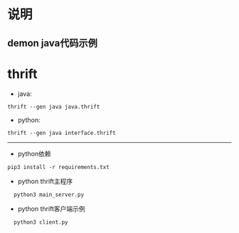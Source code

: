 
# 说明

demon java代码示例
---

# thrift

+ java:  
```
thrift --gen java java.thrift
```

+ python:  
``` 
thrift --gen java interface.thrift
```
---

+ python依赖  
```
pip3 install -r requirements.txt  
````
+ python thrift主程序 
``` 
  python3 main_server.py
```
+ python thrift客户端示例
``` 
  python3 client.py
```
